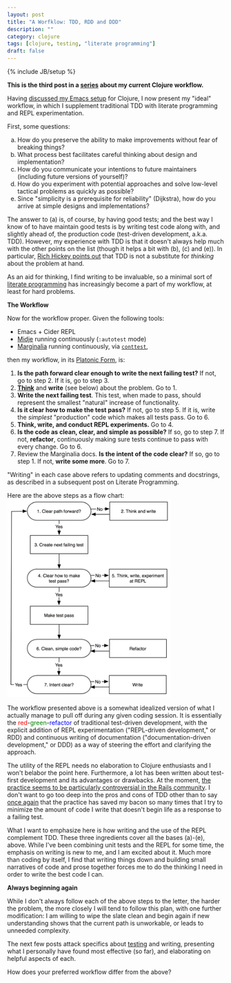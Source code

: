 ```yaml
---
layout: post
title: "A Worfklow: TDD, RDD and DDD"
description: ""
category: clojure
tags: [clojure, testing, "literate programming"]
draft: false
---
```

{% include JB/setup %}

**This is the third post in a [series](/clojure/2014/07/03/an-advanced-clojure-workflow/) about my current Clojure workflow.**

Having [discussed my Emacs setup](/clojure/2014/07/05/emacs-customization-for-clojure/) for Clojure, I now present my "ideal" workflow, in which I supplement traditional TDD with literate programming and REPL experimentation.

First, some questions:

<ol type="a">
<li>How do you preserve the ability to make improvements without fear of breaking things?</li>
<li>What process best facilitates careful thinking about design and implementation?</li>
<li>How do you communicate your intentions to future maintainers (including future versions of yourself)?</li>
<li>How do you experiment with potential approaches and solve low-level tactical problems as quickly as possible?</li>
<li>Since "simplicity is a prerequisite for reliability" (Dijkstra), how do you arrive at simple designs and implementations?</li>
</ol>


The answer to (a) is, of course, by having good tests; and the best way I know of to have maintain good tests is by writing test code along with, and slightly ahead of, the production code (test-driven development, a.k.a. TDD).  However, my experience with TDD is that it doesn't always help much with the other points on the list (though it helps a bit with (b), (c) and (e)).  In particular, [Rich Hickey points out](http://www.infoq.com/presentations/Simple-Made-Easy) that TDD is not a substitute for *thinking* about the problem at hand.

As an aid for thinking, I find writing to be invaluable, so a minimal sort of [literate programming](http://en.wikipedia.org/wiki/Literate_programming) has increasingly become a part of my workflow, at least for hard problems.

**The Workflow**

Now for the workflow proper.  Given the following tools:

* Emacs + Cider REPL
* [Midje](https://github.com/marick/Midje) running continuously (`:autotest` mode)
* [Marginalia](https://github.com/gdeer81/marginalia) running continuously, via [`conttest`](https://github.com/eigenhombre/continuous-testing-helper),

then my workflow, in its [Platonic Form](http://en.wikipedia.org/wiki/Theory_of_Forms), is:

1. **Is the path forward clear enough to write the next failing test?** If not, go to step 2.  If it is, go to step 3.
1. **[Think](https://www.youtube.com/watch?v=f84n5oFoZBc)** and **write** (see below) about the problem.  Go to 1.
2. **Write the next failing test**.  This test, when made to pass, should represent the smallest "natural" increase of functionality.
1. **Is it clear how to make the test pass?**  If not, go to step 5. If it is, write the *simplest* "production" code which  makes all tests pass. Go to 6.
1. **Think, write, and conduct REPL experiments.**  Go to 4.
1. **Is the code as clean, clear, and simple as possible?**  If so, go to step 7.  If not, **refactor**, continuously making sure tests continue to pass with every change.  Go to 6.
1. Review the Marginalia docs.  **Is the intent of the code clear?**  If so, go to step 1.  If not, **write some more**. Go to 7.

"Writing" in each case above refers to updating comments and docstrings, as described in a subsequent post on Literate Programming.

Here are the above steps as a flow chart:
<a href="/images/workflow.png"><img src="/images/workflow.png" alt="Workflow, as a flow chart" width="75%"></a>

The workflow presented above is a somewhat idealized version of what I actually manage to pull off during any given coding session.  It is essentially the <span style="color:red">red</span>-<span style="color:green">green</span>-<span style="color:blue">refactor</span> of traditional test-driven development, with the explicit addition of REPL experimentation ("REPL-driven development," or RDD) and continuous writing of documentation ("documentation-driven development," or DDD) as a way of steering the effort and clarifying the approach.

The utility of the REPL needs no elaboration to Clojure enthusiasts and I won't belabor the point here.  Furthermore, a lot has been written about test-first development and its advantages or drawbacks.  At the moment, [the practice seems to be particularly controversial in the Rails community](http://david.heinemeierhansson.com/2014/tdd-is-dead-long-live-testing.html).  I don't want to go too deep into the pros and cons of TDD other than to say [once again](/testing/2012/03/31/ontinuous-testing-in-python-clojure-and-blub/) that the practice has saved my bacon so many times that I try to minimize the amount of code I write that doesn't begin life as a response to a failing test.

 What I want to emphasize here is how writing and the use of the REPL complement TDD.  These three ingredients cover all the bases (a)-(e), above.  While I've been combining unit tests and the REPL for some time, the emphasis on writing is new to me, and I am excited about it.  Much more than coding by itself, I find that writing things down and building small narratives of code and prose together forces me to do the thinking I need in order to write the best code I can.

**Always beginning again**

While I don't always follow each of the above steps to the letter, the harder the problem, the more closely I will tend to follow this plan, with one further modification: I am willing to wipe the slate clean and begin again if new understanding shows that the current path is unworkable, or leads to unneeded complexity.

The next few posts attack specifics about [testing](/clojure/2014/07/20/testing-continuously/) and writing, presenting what I personally have found most effective (so far), and elaborating on helpful aspects of each.

How does your preferred workflow differ from the above?
